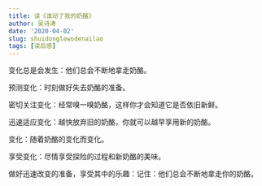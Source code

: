 ```yaml
---
title: 读《谁动了我的奶酪》
author: 吴诗涛
date: '2020-04-02'
slug: shuidonglewodenailao
tags: [读后感]
---
```


变化总是会发生：他们总会不断地拿走奶酪。

预测变化：时刻做好失去奶酪的准备。

密切关注变化：经常嗅一嗅奶酪，这样你才会知道它是否依旧新鲜。

迅速适应变化：越快放弃旧的奶酪，你就可以越早享用新的奶酪。

变化：随着奶酪的变化而变化。

享受变化：尽情享受探险的过程和新奶酪的美味。

做好迅速改变的准备，享受其中的乐趣：记住：他们总会不断地拿走你的奶酪。

